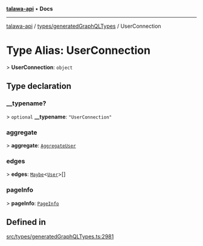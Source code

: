 [**talawa-api**](../../../README.md) • **Docs**

***

[talawa-api](../../../modules.md) / [types/generatedGraphQLTypes](../README.md) / UserConnection

# Type Alias: UserConnection

\> **UserConnection**: `object`

## Type declaration

### \_\_typename?

\> `optional` **\_\_typename**: `"UserConnection"`

### aggregate

\> **aggregate**: [`AggregateUser`](AggregateUser.md)

### edges

\> **edges**: [`Maybe`](Maybe.md)\<[`User`](User.md)\>[]

### pageInfo

\> **pageInfo**: [`PageInfo`](PageInfo.md)

## Defined in

[src/types/generatedGraphQLTypes.ts:2981](https://github.com/PalisadoesFoundation/talawa-api/blob/60937520d7a29ccf883a9c6a7c2d186bae92a81b/src/types/generatedGraphQLTypes.ts#L2981)
